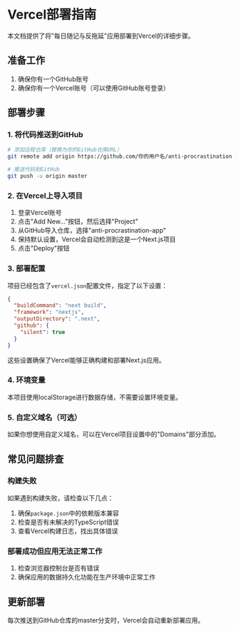 # Vercel部署指南

本文档提供了将"每日随记与反拖延"应用部署到Vercel的详细步骤。

## 准备工作

1. 确保你有一个GitHub账号
2. 确保你有一个Vercel账号（可以使用GitHub账号登录）

## 部署步骤

### 1. 将代码推送到GitHub

```bash
# 添加远程仓库（替换为你的GitHub仓库URL）
git remote add origin https://github.com/你的用户名/anti-procrastination-app.git

# 推送代码到GitHub
git push -u origin master
```

### 2. 在Vercel上导入项目

1. 登录Vercel账号
2. 点击"Add New..."按钮，然后选择"Project"
3. 从GitHub导入仓库，选择"anti-procrastination-app"
4. 保持默认设置，Vercel会自动检测到这是一个Next.js项目
5. 点击"Deploy"按钮

### 3. 部署配置

项目已经包含了`vercel.json`配置文件，指定了以下设置：

```json
{
  "buildCommand": "next build",
  "framework": "nextjs",
  "outputDirectory": ".next",
  "github": {
    "silent": true
  }
}
```

这些设置确保了Vercel能够正确构建和部署Next.js应用。

### 4. 环境变量

本项目使用localStorage进行数据存储，不需要设置环境变量。

### 5. 自定义域名（可选）

如果你想使用自定义域名，可以在Vercel项目设置中的"Domains"部分添加。

## 常见问题排查

### 构建失败

如果遇到构建失败，请检查以下几点：

1. 确保`package.json`中的依赖版本兼容
2. 检查是否有未解决的TypeScript错误
3. 查看Vercel构建日志，找出具体错误

### 部署成功但应用无法正常工作

1. 检查浏览器控制台是否有错误
2. 确保应用的数据持久化功能在生产环境中正常工作

## 更新部署

每次推送到GitHub仓库的master分支时，Vercel会自动重新部署应用。
